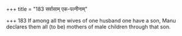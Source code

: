 +++
title = "183 सर्वासाम् एक-पत्नीनाम्"

+++
183	If among all the wives of one husband one have a son, Manu declares them all (to be) mothers of male children through that son.